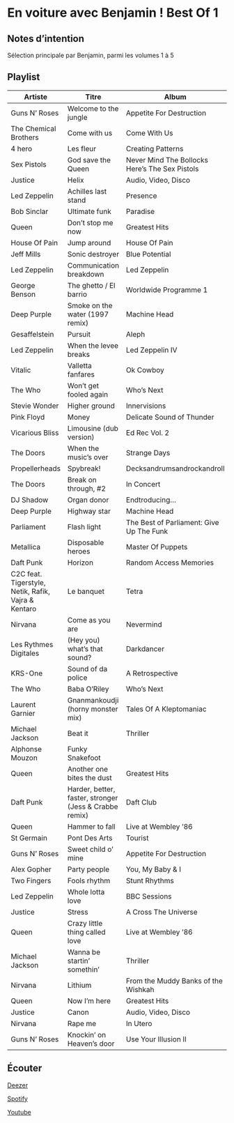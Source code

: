 # En voiture avec Benjamin ! Best Of 1

## Notes d’intention

Sélection principale par Benjamin, parmi les volumes 1 à 5

## Playlist

| Artiste                                             | Titre                                                  | Album                                          | Manquant |
|-----------------------------------------------------|--------------------------------------------------------|------------------------------------------------|----------|
| Guns N’ Roses                                       | Welcome to the jungle                                  | Appetite For Destruction                       |          |
| The Chemical Brothers                               | Come with us                                           | Come With Us                                   |          |
| 4 hero                                              | Les fleur                                              | Creating Patterns                              |          |
| Sex Pistols                                         | God save the Queen                                     | Never Mind The Bollocks Here’s The Sex Pistols |          |
| Justice                                             | Helix                                                  | Audio, Video, Disco                            |          |
| Led Zeppelin                                        | Achilles last stand                                    | Presence                                       |          |
| Bob Sinclar                                         | Ultimate funk                                          | Paradise                                       |          |
| Queen                                               | Don’t stop me now                                      | Greatest Hits                                  |          |
| House Of Pain                                       | Jump around                                            | House Of Pain                                  |          |
| Jeff Mills                                          | Sonic destroyer                                        | Blue Potential                                 |          |
| Led Zeppelin                                        | Communication breakdown                                | Led Zeppelin                                   |          |
| George Benson                                       | The ghetto / El barrio                                 | Worldwide Programme 1                          |          |
| Deep Purple                                         | Smoke on the water (1997 remix)                        | Machine Head                                   |          |
| Gesaffelstein                                       | Pursuit                                                | Aleph                                          |          |
| Led Zeppelin                                        | When the levee breaks                                  | Led Zeppelin IV                                |          |
| Vitalic                                             | Valletta fanfares                                      | Ok Cowboy                                      |          |
| The Who                                             | Won’t get fooled again                                 | Who’s Next                                     |          |
| Stevie Wonder                                       | Higher ground                                          | Innervisions                                   |          |
| Pink Floyd                                          | Money                                                  | Delicate Sound of Thunder                      |          |
| Vicarious Bliss                                     | Limousine (dub version)                                | Ed Rec Vol. 2                                  |          |
| The Doors                                           | When the music’s over                                  | Strange Days                                   |          |
| Propellerheads                                      | Spybreak!                                              | Decksandrumsandrockandroll                     |          |
| The Doors                                           | Break on through, #2                                   | In Concert                                     |          |
| DJ Shadow                                           | Organ donor                                            | Endtroducing…                                  |          |
| Deep Purple                                         | Highway star                                           | Machine Head                                   |          |
| Parliament                                          | Flash light                                            | The Best of Parliament: Give Up The Funk       |          |
| Metallica                                           | Disposable heroes                                      | Master Of Puppets                              |          |
| Daft Punk                                           | Horizon                                                | Random Access Memories                         |          |
| C2C feat. Tigerstyle, Netik, Rafik, Vajra & Kentaro | Le banquet                                             | Tetra                                          |          |
| Nirvana                                             | Come as you are                                        | Nevermind                                      |          |
| Les Rythmes Digitales                               | (Hey you) what’s that sound?                           | Darkdancer                                     |          |
| KRS-One                                             | Sound of da police                                     | A Retrospective                                |          |
| The Who                                             | Baba O’Riley                                           | Who’s Next                                     |          |
| Laurent Garnier                                     | Gnanmankoudji (horny monster mix)                      | Tales Of A Kleptomaniac                        | Ⓓ Ⓢ      |
| Michael Jackson                                     | Beat it                                                | Thriller                                       |          |
| Alphonse Mouzon                                     | Funky Snakefoot                                        |                                                |          |
| Queen                                               | Another one bites the dust                             | Greatest Hits                                  |          |
| Daft Punk                                           | Harder, better, faster, stronger (Jess & Crabbe remix) | Daft Club                                      |          |
| Queen                                               | Hammer to fall                                         | Live at Wembley ’86                            |          |
| St Germain                                          | Pont Des Arts                                          | Tourist                                        |          |
| Guns N’ Roses                                       | Sweet child o’ mine                                    | Appetite For Destruction                       |          |
| Alex Gopher                                         | Party people                                           | You, My Baby & I                               |          |
| Two Fingers                                         | Fools rhythm                                           | Stunt Rhythms                                  |          |
| Led Zeppelin                                        | Whole lotta love                                       | BBC Sessions                                   |          |
| Justice                                             | Stress                                                 | A Cross The Universe                           |          |
| Queen                                               | Crazy little thing called love                         | Live at Wembley ’86                            |          |
| Michael Jackson                                     | Wanna be startin’ somethin’                            | Thriller                                       |          |
| Nirvana                                             | Lithium                                                | From the Muddy Banks of the Wishkah            |          |
| Queen                                               | Now I’m here                                           | Greatest Hits                                  |          |
| Justice                                             | Canon                                                  | Audio, Video, Disco                            |          |
| Nirvana                                             | Rape me                                                | In Utero                                       |          |
| Guns N’ Roses                                       | Knockin’ on Heaven’s door                              | Use Your Illusion II                           |          |

## Écouter

[Deezer](https://www.deezer.com/en/playlist/6026354604)

[Spotify](https://open.spotify.com/playlist/6MstrPsU1qkKdwmIH4LA1k)

[Youtube](https://www.youtube.com/playlist?list=PLRBsABaibTyJ2L5yaANwTDkFvRre3Gz23)

